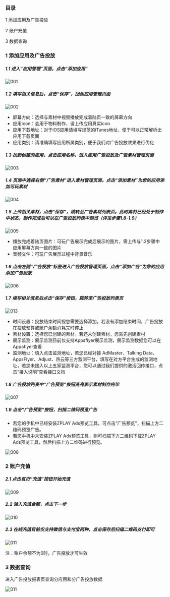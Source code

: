 ### 目录
1 添加应用及广告投放

2 账户充值

3 数据查询


### 1 添加应用及广告投放

##### 1.1 进入“应用管理”页面，点击“添加应用”

![001](adimgscn/001.png)

##### 1.2 填写相关信息后，点击“保存”，回到应用管理页面

![002](adimgscn/002.png)

- 屏幕方向：选择与素材中视频播放完成着陆页一致的屏幕方向
- 应用icon：会用于物料制作，请上传应用真实icon
- 应用下载地址：对于iOS应用请填写规范的iTunes地址，便于可以正常解析出应用下载页面
- 应用类别：请准确填写应用所属类别，便于我们对广告投放效果进行优化

##### 1.3 找到创建的应用，点击应用名称，进入应用广告投放及广告素材管理页面

![003](adimgscn/003.png)

##### 1.4 页面中选择右侧“广告素材”进入素材管理页面。点击“添加素材”为您的应用添加可玩素材

![004](adimgscn/004.png)

##### 1.5 上传相关素材，点击“保存”，跳转至广告素材列表页。此时素材已经处于制作中状态，制作完成后可以在广告投放列表中预览（详见步骤1.8-1.9）

![005](adimgscn/005.png)

- 播放完成着陆页图片：可玩广告展示完成后展示的图片，需上传与1.2步骤中应用屏幕方向一致的图片
- 音频文件：可玩广告展示过程中背景音乐

##### 1.6 点击左侧“广告投放”标签进入广告投放管理页面，点击“添加广告”为您的应用添加广告投放

![006](adimgscn/006.png)

##### 1.7 填写相关信息后点击“保存”按钮，跳转至广告投放列表页

![013](adimgscn/013.png)

- 时间设置：投放结束时间视您需要选择添加。若没有添加结束时间，广告投放在投放预算或账户余额消耗完时停止
- 素材设置：选择您已创建的素材。若还未创建素材，您需先创建素材
- 展示监测：展示监测目前仅支持Appsflyer展示监测，展示监测数据您可以在Appaflyer查看
- 监测地址：填入点击监测地址，若您已经对接 AdMaster、Talking Data、AppsFlyer、Adjust、热云等三方监测平台，填写在对方平台生成的监测地址，若您未接入以上五家监测平台，您可以通过我们提供的激活回传接口，点击“接入说明”查看接口文档

##### 1.8 广告投放列表中“广告预览”按钮高亮表示素材制作完毕

![007](adimgscn/007.png)

##### 1.9 点击“广告预览”按钮，扫描二维码预览广告
- 若您的手机中已经安装ZPLAY Ads预览工具，可点击“广告预览”，扫描上方二维码预览广告。
- 若您手机中未安装ZPLAY Ads预览工具，则可扫描下方二维码下载ZPLAY Ads预览工具，然后扫描上方二维码进行预览。

![008](adimgscn/008.png)


### 2 账户充值

##### 2.1 点击首页“充值”按钮开始充值

![009](adimgscn/009.png)

##### 2.2 输入充值金额，点击下一步

![010](adimgscn/010.png)

##### 2.3 在线充值目前仅支持微信与支付宝两种，点击保存后扫描二维码支付即可

![011](adimgscn/011.png)

注：账户余额不为0时，广告投放才可生效

### 3 数据查询

进入广告投放报表页查询分应用和分广告投放数据

![011](adimgscn/011.png)


